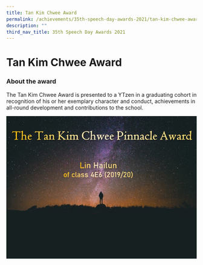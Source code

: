```yaml
---
title: Tan Kim Chwee Award
permalink: /achievements/35th-speech-day-awards-2021/tan-kim-chwee-award/
description: ""
third_nav_title: 35th Speech Day Awards 2021
---
```

# **Tan Kim Chwee Award**

### About the award

The Tan Kim Chwee Award is presented to a YTzen in a graduating cohort in recognition of his or her exemplary character and conduct, achievements in all-round development and contributions to the school.

![](/images/Awardees%20TKC%20Award%20for%20website.jpg)